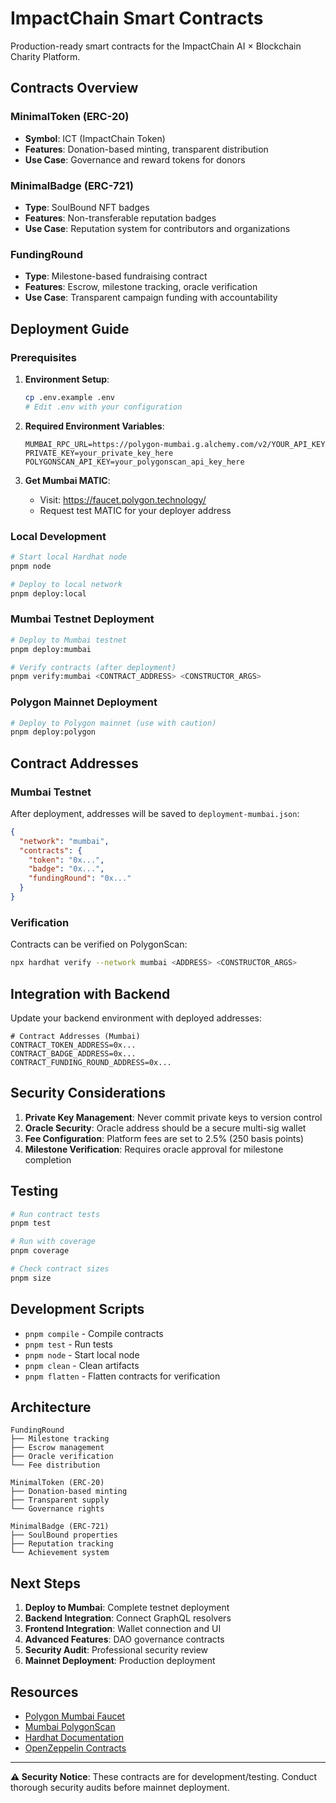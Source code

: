 # ImpactChain Smart Contracts

Production-ready smart contracts for the ImpactChain AI × Blockchain Charity Platform.

## Contracts Overview

### MinimalToken (ERC-20)
- **Symbol**: ICT (ImpactChain Token)
- **Features**: Donation-based minting, transparent distribution
- **Use Case**: Governance and reward tokens for donors

### MinimalBadge (ERC-721)
- **Type**: SoulBound NFT badges
- **Features**: Non-transferable reputation badges
- **Use Case**: Reputation system for contributors and organizations

### FundingRound
- **Type**: Milestone-based fundraising contract
- **Features**: Escrow, milestone tracking, oracle verification
- **Use Case**: Transparent campaign funding with accountability

## Deployment Guide

### Prerequisites

1. **Environment Setup**:
   ```bash
   cp .env.example .env
   # Edit .env with your configuration
   ```

2. **Required Environment Variables**:
   ```env
   MUMBAI_RPC_URL=https://polygon-mumbai.g.alchemy.com/v2/YOUR_API_KEY
   PRIVATE_KEY=your_private_key_here
   POLYGONSCAN_API_KEY=your_polygonscan_api_key_here
   ```

3. **Get Mumbai MATIC**:
   - Visit: https://faucet.polygon.technology/
   - Request test MATIC for your deployer address

### Local Development

```bash
# Start local Hardhat node
pnpm node

# Deploy to local network
pnpm deploy:local
```

### Mumbai Testnet Deployment

```bash
# Deploy to Mumbai testnet
pnpm deploy:mumbai

# Verify contracts (after deployment)
pnpm verify:mumbai <CONTRACT_ADDRESS> <CONSTRUCTOR_ARGS>
```

### Polygon Mainnet Deployment

```bash
# Deploy to Polygon mainnet (use with caution)
pnpm deploy:polygon
```

## Contract Addresses

### Mumbai Testnet
After deployment, addresses will be saved to `deployment-mumbai.json`:
```json
{
  "network": "mumbai",
  "contracts": {
    "token": "0x...",
    "badge": "0x...",
    "fundingRound": "0x..."
  }
}
```

### Verification

Contracts can be verified on PolygonScan:
```bash
npx hardhat verify --network mumbai <ADDRESS> <CONSTRUCTOR_ARGS>
```

## Integration with Backend

Update your backend environment with deployed addresses:
```env
# Contract Addresses (Mumbai)
CONTRACT_TOKEN_ADDRESS=0x...
CONTRACT_BADGE_ADDRESS=0x...
CONTRACT_FUNDING_ROUND_ADDRESS=0x...
```

## Security Considerations

1. **Private Key Management**: Never commit private keys to version control
2. **Oracle Security**: Oracle address should be a secure multi-sig wallet
3. **Fee Configuration**: Platform fees are set to 2.5% (250 basis points)
4. **Milestone Verification**: Requires oracle approval for milestone completion

## Testing

```bash
# Run contract tests
pnpm test

# Run with coverage
pnpm coverage

# Check contract sizes
pnpm size
```

## Development Scripts

- `pnpm compile` - Compile contracts
- `pnpm test` - Run tests
- `pnpm node` - Start local node
- `pnpm clean` - Clean artifacts
- `pnpm flatten` - Flatten contracts for verification

## Architecture

```
FundingRound
├── Milestone tracking
├── Escrow management
├── Oracle verification
└── Fee distribution

MinimalToken (ERC-20)
├── Donation-based minting
├── Transparent supply
└── Governance rights

MinimalBadge (ERC-721)
├── SoulBound properties
├── Reputation tracking
└── Achievement system
```

## Next Steps

1. **Deploy to Mumbai**: Complete testnet deployment
2. **Backend Integration**: Connect GraphQL resolvers
3. **Frontend Integration**: Wallet connection and UI
4. **Advanced Features**: DAO governance contracts
5. **Security Audit**: Professional security review
6. **Mainnet Deployment**: Production deployment

## Resources

- [Polygon Mumbai Faucet](https://faucet.polygon.technology/)
- [Mumbai PolygonScan](https://mumbai.polygonscan.com/)
- [Hardhat Documentation](https://hardhat.org/)
- [OpenZeppelin Contracts](https://docs.openzeppelin.com/contracts/)

---

**⚠️ Security Notice**: These contracts are for development/testing. Conduct thorough security audits before mainnet deployment. 